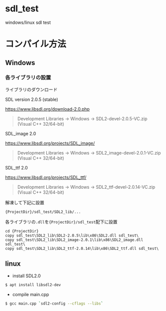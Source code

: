 # sdl_test
windows/linux sdl test


# コンパイル方法


## Windows


### 各ライブラリの設置

ライブラリのダウンロード


SDL version 2.0.5 (stable)

https://www.libsdl.org/download-2.0.php
> Development Libraries → Windows →  SDL2-devel-2.0.5-VC.zip (Visual C++ 32/64-bit)

SDL_image 2.0

https://www.libsdl.org/projects/SDL_image/
> Development Libraries → Windows →  SDL2_image-devel-2.0.1-VC.zip (Visual C++ 32/64-bit)

SDL_ttf 2.0

https://www.libsdl.org/projects/SDL_ttf/
> Development Libraries → Windows → SDL2_ttf-devel-2.0.14-VC.zip (Visual C++ 32/64-bit)


解凍して下記に設置

```
{ProjectDir}/sdl_test/SDL2_lib/...
```

各ライブラリの`.dll`を`{ProjectDir}/sdl_test`配下に設置

```
cd {ProjectDir}
copy sdl_test\SDL2_lib\SDL2-2.0.5\lib\x86\SDL2.dll sdl_test\
copy sdl_test\SDL2_lib\SDL2_image-2.0.1\lib\x86\SDL2_image.dll sdl_test\
copy sdl_test\SDL2_lib\SDL2_ttf-2.0.14\lib\x86\SDL2_ttf.dll sdl_test\
```


## linux

* install SDL2.0

```sh
$ apt install libsdl2-dev
```

* compile main.cpp

```sh
$ gcc main.cpp `sdl2-config --cflags --libs`
```



